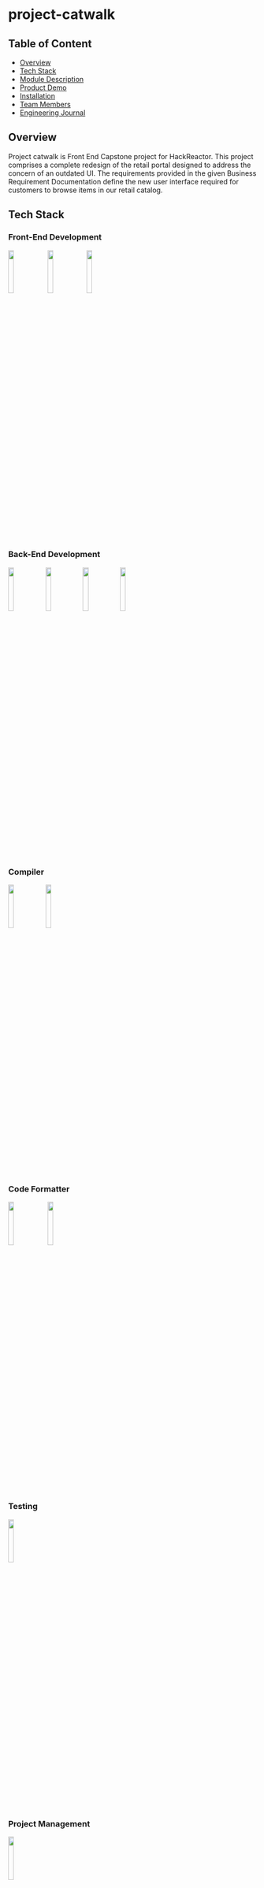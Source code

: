 # project-catwalk

## Table of Content
- [Overview](#Overview)
- [Tech Stack](#Tech-Stack)
- [Module Description](#Module-Description)
- [Product Demo](#Product-Demo)
- [Installation](#Installation)
- [Team Members](#Team-Members)
- [Engineering Journal](https://gist.github.com/ZiyeS123/65e925e9690ccb0591cc5a888dd88d57)

## Overview
Project catwalk is Front End Capstone project for HackReactor. This project comprises a complete redesign of the retail portal designed to address the concern of an outdated UI. The requirements provided in the given Business Requirement Documentation define the new user interface required for customers to browse items in our retail catalog.


## Tech Stack
### Front-End Development
<img width="15%" src="https://www.vectorlogo.zone/logos/reactjs/reactjs-ar21.svg"> <img width="15%" src="https://www.vectorlogo.zone/logos/netlifyapp_watercss/netlifyapp_watercss-ar21.svg"> <img width="15%" src="https://raw.githubusercontent.com/styled-components/brand/master/styled-components.png">

### Back-End Development
 <img width="15%" src="https://www.vectorlogo.zone/logos/nodejs/nodejs-ar21.svg"><img width="15%" src="https://www.vectorlogo.zone/logos/nodemonio/nodemonio-ar21.svg"><img width="15%" src="https://www.vectorlogo.zone/logos/expressjs/expressjs-ar21.svg"><img width="15%" src="https://user-images.githubusercontent.com/8939680/57233884-20344080-6fe5-11e9-8df3-0df1282e1574.png">

### Compiler
 <img width="15%" src="https://www.vectorlogo.zone/logos/js_webpack/js_webpack-ar21.svg"><img width="15%" src="https://www.vectorlogo.zone/logos/babeljs/babeljs-ar21.svg">

### Code Formatter
<img width="15%" src="https://www.vectorlogo.zone/logos/eslint/eslint-ar21.svg"> <img width="15%" src="https://raw.githubusercontent.com/prettier/prettier-logo/master/images/prettier-banner-light.png">

### Testing
 <img width="15%" src="https://www.vectorlogo.zone/logos/jestjsio/jestjsio-ar21.svg">

### Project Management
 <img width="15%" src="https://www.vectorlogo.zone/logos/trello/trello-ar21.svg">

### Deployment
<img width="15%" src="https://www.vectorlogo.zone/logos/amazon_aws/amazon_aws-ar21.svg">


---

## Module Description

### Related Product & Outfit List
Developed by [Ziye Song](https://github.com/ZiyeS123)

The Related Items & Comparison module will display two sets of related products. The first set will be a list of products, that are related to the product currently being viewed. The second set will be a list, custom created by the user, of products which the user has grouped with the current product into an ‘outfit’.  
My goal was to design the UI and complete all functionalities for related product and outfit list. Detailed features indlude:
#### Related Products
- Custom navigation arrow buttons to scroll individual cards left or right. Automatically appears when there are scrollable items and reflects user window screen size.
- Action button for related item product cards, brings up a comparison modal for comparing the features of current product displayed and it's related products.
- Product Cards are clickable to navigate to the selected product detail page.
- Star rating score displayed in linear gradient.
#### Outfit Lists
- Custom navigation arrow buttons to scroll individual cards left or right. Automatically appears when there are scrollable items and reflects user window screen size.
- Add to outfit button for add product to outfit collection. Sticks while scrolling.
- Action button for outfit cards to delete individual product from collection.
- Outfit collection should persist for each user.
- Star rating score displayed in linear gradient.

## Product Demo


https://user-images.githubusercontent.com/88356949/147788360-a7710a37-4a7f-402f-8520-dd09fa4fe637.mov


## Installation
Fork the repo and clone to your local machine. After completion, follow these steps to install.

1. Make a copy of the file `server/config/config.example.js` and rename to `config.js`
2. Assign the `API_KEY` variable to your GitHub token. You can read more about API token [here](https://docs.github.com/en/authentication/keeping-your-account-and-data-secure/creating-a-personal-access-token).
3. Install dependencies

    ```bash
    npm install
    ```

4. In one terminal, build the webpack bundle

    ```bash
    npm run react-dev
    ```

5. In another terminal, start the server

    ```bash
    npm run server-dev
    ```

6. Visit [localhost:3000](http://localhost:3000) in the browser


## Team Members 
- Kyle Hahn
- Ziye Song
- Guillermo Martinez
- John Hwang




